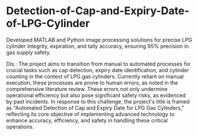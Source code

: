 # Detection-of-Cap-and-Expiry-Date-of-LPG-Cylinder
Developed MATLAB and Python image processing solutions for precise LPG cylinder
integrity, expiration, and tally accuracy, ensuring 95% precision in gas supply safety.

Dis.:
The project aims to transition from manual to automated processes for crucial tasks such as cap detection, expiry date identification, and cylinder counting in the context of LPG gas cylinders. Currently reliant on manual execution, these processes are prone to human errors, as noted in the comprehensive literature review. These errors not only undermine operational efficiency but also pose significant safety risks, as evidenced by past incidents. In response to this challenge, the project's title is framed as "Automated Detection of Cap and Expiry Date for LPG Gas Cylinders," reflecting its core objective of implementing advanced technology to enhance accuracy, efficiency, and safety in handling these critical operations.
